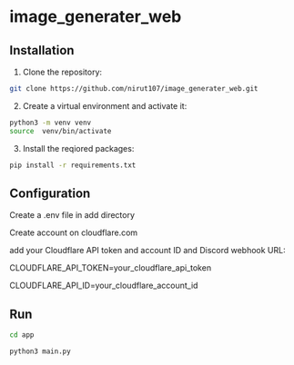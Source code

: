 # image_generater_web


## Installation

1. Clone the repository:

```bash
git clone https://github.com/nirut107/image_generater_web.git

```

2. Create a virtual environment and activate it:

```bash
python3 -m venv venv
source  venv/bin/activate
```

3. Install the reqiored packages:

```bash
pip install -r requirements.txt
```

## Configuration

Create a .env file in add directory

Create account on cloudflare.com

add your Cloudflare API token and account ID and Discord webhook URL:


CLOUDFLARE_API_TOKEN=your_cloudflare_api_token

CLOUDFLARE_API_ID=your_cloudflare_account_id

## Run

```bash
cd app
```

```bash
python3 main.py
```


